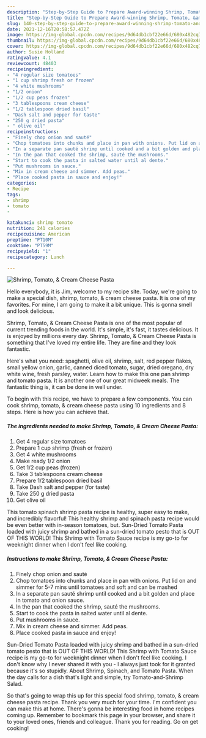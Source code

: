 ```yaml
---
description: "Step-by-Step Guide to Prepare Award-winning Shrimp, Tomato, &amp;amp; Cream Cheese Pasta"
title: "Step-by-Step Guide to Prepare Award-winning Shrimp, Tomato, &amp;amp; Cream Cheese Pasta"
slug: 140-step-by-step-guide-to-prepare-award-winning-shrimp-tomato-and-amp-cream-cheese-pasta
date: 2021-12-16T20:58:57.472Z
image: https://img-global.cpcdn.com/recipes/9d64db1cbf22e66d/680x482cq70/shrimp-tomato-cream-cheese-pasta-recipe-main-photo.jpg
thumbnail: https://img-global.cpcdn.com/recipes/9d64db1cbf22e66d/680x482cq70/shrimp-tomato-cream-cheese-pasta-recipe-main-photo.jpg
cover: https://img-global.cpcdn.com/recipes/9d64db1cbf22e66d/680x482cq70/shrimp-tomato-cream-cheese-pasta-recipe-main-photo.jpg
author: Susie Holland
ratingvalue: 4.1
reviewcount: 48403
recipeingredient:
- "4 regular size tomatoes"
- "1 cup shrimp fresh or frozen"
- "4 white mushrooms"
- "1/2 onion"
- "1/2 cup peas frozen"
- "3 tablespoons cream cheese"
- "1/2 tablespoon dried basil"
- "Dash salt and pepper for taste"
- "250 g dried pasta"
- " olive oil"
recipeinstructions:
- "Finely chop onion and sauté"
- "Chop tomatoes into chunks and place in pan with onions. Put lid on and simmer for 5-7 mins until tomatoes and soft and can be mashed"
- "In a separate pan sauté shrimp until cooked and a bit golden and place in tomato and onion sauce."
- "In the pan that cooked the shrimp, sauté the mushrooms."
- "Start to cook the pasta in salted water until al dente."
- "Put mushrooms in sauce."
- "Mix in cream cheese and simmer. Add peas."
- "Place cooked pasta in sauce and enjoy!"
categories:
- Recipe
tags:
- shrimp
- tomato
- 

katakunci: shrimp tomato  
nutrition: 241 calories
recipecuisine: American
preptime: "PT10M"
cooktime: "PT59M"
recipeyield: "1"
recipecategory: Lunch

---
```



![Shrimp, Tomato, &amp; Cream Cheese Pasta](https://img-global.cpcdn.com/recipes/9d64db1cbf22e66d/680x482cq70/shrimp-tomato-cream-cheese-pasta-recipe-main-photo.jpg)

Hello everybody, it is Jim, welcome to my recipe site. Today, we're going to make a special dish, shrimp, tomato, &amp; cream cheese pasta. It is one of my favorites. For mine, I am going to make it a bit unique. This is gonna smell and look delicious.

Shrimp, Tomato, &amp; Cream Cheese Pasta is one of the most popular of current trending foods in the world. It's simple, it's fast, it tastes delicious. It is enjoyed by millions every day. Shrimp, Tomato, &amp; Cream Cheese Pasta is something that I've loved my entire life. They are fine and they look fantastic.

Here&#39;s what you need: spaghetti, olive oil, shrimp, salt, red pepper flakes, small yellow onion, garlic, canned diced tomato, sugar, dried oregano, dry white wine, fresh parsley, water. Learn how to make this one pan shrimp and tomato pasta. It is another one of our great midweek meals. The fantastic thing is, it can be done in well under.


To begin with this recipe, we have to prepare a few components. You can cook shrimp, tomato, &amp; cream cheese pasta using 10 ingredients and 8 steps. Here is how you can achieve that.

<!--inarticleads1-->

##### The ingredients needed to make Shrimp, Tomato, &amp; Cream Cheese Pasta:

1. Get 4 regular size tomatoes
1. Prepare 1 cup shrimp (fresh or frozen)
1. Get 4 white mushrooms
1. Make ready 1/2 onion
1. Get 1/2 cup peas (frozen)
1. Take 3 tablespoons cream cheese
1. Prepare 1/2 tablespoon dried basil
1. Take Dash salt and pepper (for taste)
1. Take 250 g dried pasta
1. Get  olive oil


This tomato spinach shrimp pasta recipe is healthy, super easy to make, and incredibly flavorful! This healthy shrimp and spinach pasta recipe would be even better with in-season tomatoes, but. Sun-Dried Tomato Pasta loaded with juicy shrimp and bathed in a sun-dried tomato pesto that is OUT OF THIS WORLD! This Shrimp with Tomato Sauce recipe is my go-to for weeknight dinner when I don&#39;t feel like cooking. 

<!--inarticleads2-->

##### Instructions to make Shrimp, Tomato, &amp; Cream Cheese Pasta:

1. Finely chop onion and sauté
1. Chop tomatoes into chunks and place in pan with onions. Put lid on and simmer for 5-7 mins until tomatoes and soft and can be mashed
1. In a separate pan sauté shrimp until cooked and a bit golden and place in tomato and onion sauce.
1. In the pan that cooked the shrimp, sauté the mushrooms.
1. Start to cook the pasta in salted water until al dente.
1. Put mushrooms in sauce.
1. Mix in cream cheese and simmer. Add peas.
1. Place cooked pasta in sauce and enjoy!


Sun-Dried Tomato Pasta loaded with juicy shrimp and bathed in a sun-dried tomato pesto that is OUT OF THIS WORLD! This Shrimp with Tomato Sauce recipe is my go-to for weeknight dinner when I don&#39;t feel like cooking. I don&#39;t know why I never shared it with you - I always just took for it granted because it&#39;s so stupidly. About Shrimp, Spinach, and Tomato Pasta. When the day calls for a dish that&#39;s light and simple, try Tomato-and-Shrimp Salad. 

So that's going to wrap this up for this special food shrimp, tomato, &amp; cream cheese pasta recipe. Thank you very much for your time. I'm confident you can make this at home. There's gonna be interesting food in home recipes coming up. Remember to bookmark this page in your browser, and share it to your loved ones, friends and colleague. Thank you for reading. Go on get cooking!
